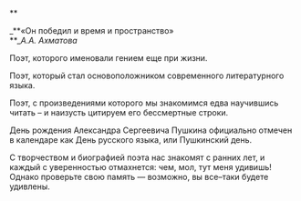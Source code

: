 **

_**«Он победил и время и пространство»  
**__А.А. Ахматова_

Поэт, которого именовали гением еще при жизни.

Поэт, который стал основоположником современного литературного языка.

Поэт, с произведениями которого мы знакомимся едва научившись читать – и наизусть цитируем его бессмертные строки.

День рождения Александра Сергеевича Пушкина официально отмечен в календаре как День русского языка, или Пушкинский день.

С творчеством и биографией поэта нас знакомят с ранних лет, и каждый с уверенностью отмахнется: чем, мол, тут меня удивишь! Однако проверьте свою память — возможно, вы все–таки будете удивлены.
